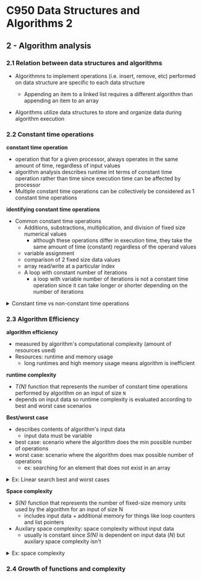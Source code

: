 # C950 Data Structures and Algorithms 2

## 2 - Algorithm analysis

### 2.1 Relation between data structures and algorithms

- Algorithmns to implement operations (i.e. insert, remove, etc) performed on data structure are specific to each data structure
  - Appending an item to a linked list requires a different algorithm than appending an item to an array

- Algorithms utilize data structures to store and organize data during algorithm execution

### 2.2 Constant time operations

**constant time operation**
- operation that for a given processor, always operates in the same amount of time, regardless of input values
- algorithm analysis describes runtime int terms of constant time operation rather than time since execution time can be affected by processor
- Multiple constant time operations can be collectively be considered as 1 constant time operations

**identifying constant time operations**
- Common constant time operations
  - Additions, substractions, multiplication, and division of fixed size numerical values
    - although these operations differ in execution time, they take the same amount of time (constant) regardless of the operand values   
  - variable assignment
  - comparison of 2 fixed size data values
  - array read/write at a particular index
  - A loop with constant number of iterations
    - a loop with variable number of iterations is not a constant time operation since it can take longer or shorter depending on the number of iterations
<details>
  <summary>Constant time vs non-constant time operations</summary>

  ![image](https://user-images.githubusercontent.com/14286113/173057613-c9a9b758-e400-44c3-9bac-276818a3b087.png)
</details>
  
### 2.3 Algorithm Efficiency

**algorithm efficiency**
- measured by algorithm's computational complexity (amount of resources used)
- Resources: runtime and memory usage
  - long runtimes and high memory usage means algorithm is inefficient 

**runtime complexity**
- _T(N)_ function that represents the number of constant time operations performed by algorithm on an input of size `N`
- depends on input data so runtime complexity is evaluated according to best and worst case scenarios

**Best/worst case**
- describes contents of algorithm's input data
  - input data must be variable 
- best case: scenario where the algorithm does the min possible number of operations
- worst case: scenario where the algorithm does max possible number of operations
  -  ex: searching for an element that does not exist in an array
<details>
  <summary>Ex: Linear search best and worst cases</summary>

  ![image](https://user-images.githubusercontent.com/14286113/173144424-ad068856-beda-457e-9a5a-1a1697c12143.png)

</details>

**Space complexity**
- _S(N)_ function that represents the number of fixed-size memory units used by the algorithm for an input of size N
  - includes input data + additional memory for things like loop counters and list pointers
- Auxilary space complexity: space complexity without input data
  - usually is constant since _S(N)_ is dependent on input data (_N_) but auxilary space complexity isn't
<details>
  <summary>Ex: space complexity</summary>
  
  - ![image](https://user-images.githubusercontent.com/14286113/173176867-5778f7ab-b78b-4055-95e1-c7cf1d44427c.png)
</details>

### 2.4 Growth of functions and complexity


